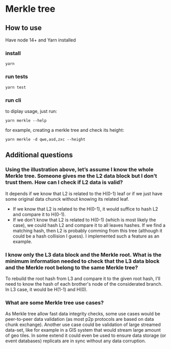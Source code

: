 # Merkle tree

## How to use

Have node 14+ and Yarn installed

### install
```shell
yarn
```

### run tests

```shell
yarn test
```

### run cli

to diplay usage, just run:
```shell
yarn merkle --help
```

for example, creating a merkle tree and check its height:
```shell
yarn merkle -d qwe,asd,zxc --height
```

## Additional questions

### Using the illustration above, let’s assume I know the whole Merkle tree. Someone gives me the L2 data block but I don’t trust them. How can I check if L2 data is valid?

It depends if we know that L2 is related to the H(0-1) leaf or if we just have some original data chunck without knowing its related leaf.
* If we know that L2 is related to the H(0-1), it would suffice to hash L2 and compare it to H(0-1).
* If we don't know that L2 is related to H(0-1) (which is most likely the case), we could hash L2 and compare it to all leaves hashes. If we find a matching hash, then L2 is probably comming from this tree (although it could be a hash collision I guess). I implemented such a feature as an example.

### I know only the L3 data block and the Merkle root. What is the minimum information needed to check that the L3 data block and the Merkle root belong to the same Merkle tree?

To rebuild the root hash from L3 and compare it to the given root hash, I'll need to know the hash of each brother's node of the considerated branch. In L3 case, it would be H(1-1) and H(0).

### What are some Merkle tree use cases?

As Merkle tree allow fast data integrity checks, some use cases would be peer-to-peer data validation (as most p2p protocols are based on data chunk exchange). Another use case could be validation of large streamed data-set, like for example in a GIS system that would stream large amount of geo tiles. In some extend it could even be used to ensure data storage (or event databases) replicats are in sync without any data corruption.